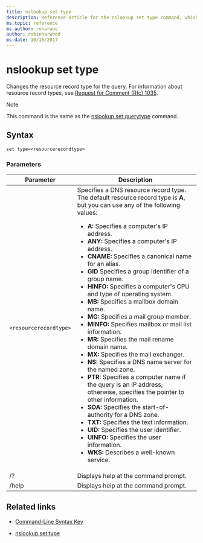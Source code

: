 ```yaml
---
title: nslookup set type
description: Reference article for the nslookup set type command, which changes the resource record type for the query.
ms.topic: reference
ms.author: roharwoo
author: robinharwood
ms.date: 10/16/2017
---
```


# nslookup set type



Changes the resource record type for the query. For information about resource record types, see [Request for Comment (Rfc) 1035](https://tools.ietf.org/html/rfc1035).

> [!NOTE]
> This command is the same as the [nslookup set querytype](nslookup-set-querytype.md) command.

## Syntax

```
set type=<resourcerecordtype>
```

### Parameters

| Parameter | Description |
| --------- | ----------- |
| `<resourcerecordtype>` | Specifies a DNS resource record type. The default resource record type is **A**, but you can use any of the following values:<ul><li>**A:** Specifies a computer's IP address.</li><li>**ANY:** Specifies a computer's IP address.</li><li>**CNAME:** Specifies a canonical name for an alias.</li><li>**GID** Specifies a group identifier of a group name.</li><li>**HINFO:** Specifies a computer's CPU and type of operating system.</li><li>**MB:** Specifies a mailbox domain name.</li><li>**MG:** Specifies a mail group member.</li><li>**MINFO:** Specifies mailbox or mail list information.</li><li>**MR:** Specifies the mail rename domain name.</li><li>**MX:** Specifies the mail exchanger.</li><li>**NS:** Specifies a DNS name server for the named zone.</li><li>**PTR:** Specifies a computer name if the query is an IP address; otherwise, specifies the pointer to other information.</li><li>**SOA:** Specifies the start-of-authority for a DNS zone.</li><li>**TXT:** Specifies the text information.</li><li>**UID:** Specifies the user identifier.</li><li>**UINFO:** Specifies the user information.</li><li>**WKS:** Describes a well-known service.</li></ul> |
| /? | Displays help at the command prompt. |
| /help | Displays help at the command prompt. |

## Related links

- [Command-Line Syntax Key](command-line-syntax-key.md)

- [nslookup set type](nslookup-set-querytype.md)
